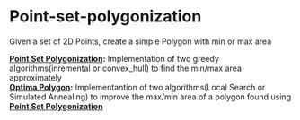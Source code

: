 # Point-set-polygonization
Given a set of 2D Points, create a simple Polygon with min or max area


 **[Point Set Polygonization](./Point-Set-Polygonization):** Implementation of two greedy algorithms(inremental or convex_hull) to find the min/max area approximately\
 **[Optima Polygon](./Optimal-Polygon):** Implementantion of two algorithms(Local Search or Simulated Annealing) to improve the max/min area of a polygon found using 
  **[Point Set Polygonization](./Point-Set-Polygonization)**
